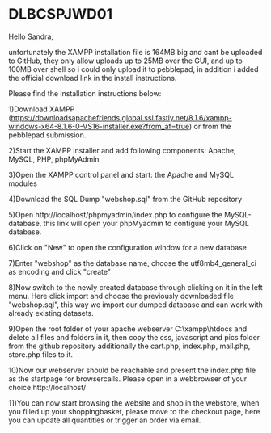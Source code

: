 # DLBCSPJWD01

Hello Sandra, 

unfortunately the XAMPP installation file is 164MB big and cant be uploaded to GitHub, they only allow uploads up to 25MB over the GUI, and up to 100MB over shell so i could only upload it to pebblepad, in addition i added the official download link in the install instructions.

Please find the installation instructions below: 


1)Download XAMPP (https://downloadsapachefriends.global.ssl.fastly.net/8.1.6/xampp-windows-x64-8.1.6-0-VS16-installer.exe?from_af=true) or from the pebblepad submission. 

2)Start the XAMPP installer and add following components: Apache, MySQL, PHP, phpMyAdmin

3)Open the XAMPP control panel and start: the Apache and MySQL modules

4)Download the SQL Dump "webshop.sql" from the GitHub repository 

5)Open http://localhost/phpmyadmin/index.php to configure the MySQL-database, this link will open your phpMyadmin to configure your MySQL database. 

6)Click on "New" to open the configuration window for a new database

7)Enter "webshop" as the database name, choose the utf8mb4_general_ci as encoding and click "create"

8)Now switch to the newly created database through clicking on it in the left menu. Here click import and choose the previously downloaded file "webshop.sql", this way we import our dumped database and can work with already existing datasets. 

9)Open the root folder of your apache webserver C:\xampp\htdocs and delete all files and folders in it, then copy the css, javascript and pics folder from the github repository additionally the cart.php, index.php, mail.php, store.php files to it. 

10)Now our webserver should be reachable and present the index.php file as the startpage for browsercalls. Please open in a webbrowser of your choice http://localhost/

11)You can now start browsing the website and shop in the webstore, when you filled up your shoppingbasket, please move to the checkout page, here you can update all quantities or trigger an order via email. 
